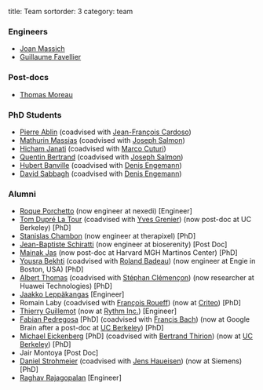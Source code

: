 title: Team
sortorder: 3
category: team

<!-- ### Post Docs -->

### Engineers

  - [Joan Massich](https://github.com/massich)
  - [Guillaume Favellier](https://github.com/GuillaumeFavelier)

### Post-docs

  - [Thomas Moreau](https://tommoral.github.io/about.html)

### PhD Students

  - [Pierre Ablin](https://pierreablin.com) (coadvised with [Jean-François Cardoso](http://perso.telecom-paristech.fr/~cardoso/))
  - [Mathurin Massias](https://mathurinm.github.io) (coadvised with [Joseph Salmon](http://josephsalmon.eu))
  - [Hicham Janati](https://github.com/hichamjanati) (coadvised with [Marco Cuturi](http://marcocuturi.net/))
  - [Quentin Bertrand](https://github.com/qbertrand) (coadvised with [Joseph Salmon](http://josephsalmon.eu))
  - [Hubert Banville](https://github.com/hubertjb) (coadvised with [Denis Engemann](http://www.denis-engemann.de/))
  - [David Sabbagh](https://github.com/DavidSabbagh) (coadvised with [Denis Engemann](http://www.denis-engemann.de/))

### Alumni

  - [Roque Porchetto](https://www.linkedin.com/in/roque-porchetto-74897b31/) (now engineer at nexedi) [Engineer]
  - [Tom Dupré La Tour](https://www.researchgate.net/profile/Tom_Dupre_La_Tour) (coadvised with [Yves Grenier](http://perso.telecom-paristech.fr/~grenier/)) (now post-doc at UC Berkeley) [PhD]
  - [Stanislas Chambon](https://slasnista.github.io) (now engineer at therapixel) [PhD]
  - [Jean-Baptiste Schiratti](https://scholar.google.fr/citations?user=PBEJzOcAAAAJ&hl=fr) (now engineer at bioserenity) [Post Doc]
  - [Mainak Jas](http://perso.telecom-paristech.fr/~mjas/) (now post-doc at Harvard MGH Martinos Center) [PhD]
  - [Yousra Bekhti](https://sites.google.com/site/yousrabekhti/) (coadvised with [Roland Badeau](http://perso.telecom-paristech.fr/~rbadeau/)) (now engineer at Engie in Boston, USA) [PhD]
  - [Albert Thomas](https://albertcthomas.github.io/) (coadvised with [Stéphan Clémençon](http://perso.telecom-paristech.fr/~clemenco/Home.html)) (now researcher at Huawei Technologies) [PhD]
  - [Jaakko Leppäkangas](https://github.com/jaeilepp) [Engineer]
  - Romain Laby (coadvised with [François Roueff](http://perso.telecom-paristech.fr/~roueff/)) (now at [Criteo](http://www.criteo.com)) [PhD]
  - [Thierry Guillemot](https://github.com/tguillemot) (now at [Rythm Inc.](https://dreem.com/fr/)) [Engineer]
  - [Fabian Pedregosa](http://fseoane.net/) [PhD] (coadvised with [Francis Bach](http://www.di.ens.fr/~fbach/)) (now at Google Brain after a post-doc at [UC Berkeley](http://www.berkeley.edu/)) [PhD]
  - [Michael Eickenberg](http://eickenberg.github.io/) [PhD] (coadvised with [Bertrand Thirion](http://parietal.saclay.inria.fr/Members/bertrand-thirion)) (now at [UC Berkeley](http://www.berkeley.edu/)) [PhD]
  - Jair Montoya [Post Doc]
  - [Daniel Strohmeier](https://www.tu-ilmenau.de/bmti/fachgebiete/biomedizinische-technik/dipl-ing-daniel-strohmeier/) (coadvised with [Jens Haueisen](https://www.tu-ilmenau.de/bmti/fachgebiete/biomedizinische-technik/prof-dr-ing-habil-jens-haueisen/)) (now at Siemens) [PhD]
  - [Raghav Rajagopalan](https://github.com/rvraghav93) [Engineer]
